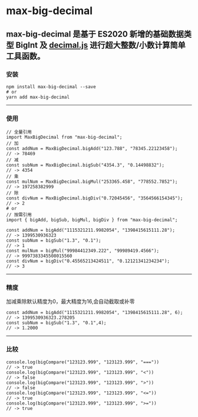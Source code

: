 # max-big-decimal

max-big-decimal 是基于 ES2020 新增的基础数据类型 BigInt 及 [decimal.js](https://github.com/MikeMcl/decimal.js) 进行超大整数/小数计算简单工具函数。
---

### 安装

```
npm install max-big-decimal --save
# or
yarn add max-big-decimal
```

---

### 使用

```
// 全量引用
import MaxBigDecimal from "max-big-decimal";
// 加
const addNum = MaxBigDecimal.bigAdd("123.788", "78345.22123458");
// -> 78469
// 减
const subNum = MaxBigDecimal.bigSub("4354.3", "0.14498832");
// -> 4354
// 乘
const mulNum = MaxBigDecimal.bigMul("253365.458", "778552.7852");
// -> 197258382999
// 除
const divNum = MaxBigDecimal.bigDiv("0.72045456", "3564566154345");
// -> 2
# or
// 按需引用
import { bigAdd, bigSub, bigMul, bigDiv } from "max-big-decimal";

const addNum = bigAdd("1115321211.9982054", "1398415615111.28");
// -> 1399530936323
const subNum = bigSub("1.3", "0.1");
// -> 1
const mulNum = bigMul("99984412349.222", "99989419.4566");
// -> 9997383345508015560
const divNum = bigDiv("0.45565213424511", "0.12121341234234");
// -> 3
```
---

### 精度
加减乘除默认精度为0，最大精度为16,会自动截取或补零

```
const addNum = bigAdd("1115321211.9982054", "1398415615111.28", 6);
// -> 1399530936323.278205
const subNum = bigSub("1.3", "0.1",4);
// -> 1.2000
```
---
### 比较
```
console.log(bigCompare("123123.999", "123123.999", "==="))
// -> true
console.log(bigCompare("123123.999", "123123.999", "<"))
// -> false
console.log(bigCompare("123123.999", "123123.999", ">"))
// -> false
console.log(bigCompare("123123.999", "123123.999", "<="))
// -> true
console.log(bigCompare("123123.999", "123123.999", ">="))
// -> true
```

